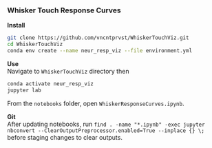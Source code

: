 ### Whisker Touch Response Curves

**Install**  
```bash
git clone https://github.com/vncntprvst/WhiskerTouchViz.git
cd WhiskerTouchViz
conda env create --name neur_resp_viz --file environment.yml
```

**Use**  
Navigate to `WhiskerTouchViz` directory then 
```bash
conda activate neur_resp_viz
jupyter lab
```

From the `notebooks` folder, open `WhiskerResponseCurves.ipynb`.  

**Git**  
After updating notebooks, run `find . -name "*.ipynb" -exec jupyter nbconvert --ClearOutputPreprocessor.enabled=True --inplace {} \;` before staging changes to clear outputs.
